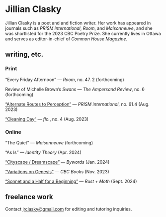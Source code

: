 # Jillian Clasky

Jillian Clasky is a poet and and fiction writer. Her work has appeared in journals such as _PRISM international_, _Room_, and _Maisonneuve_, and she was shortlisted for the 2023 CBC Poetry Prize. She currently lives in Ottawa and serves as editor-in-chief of _Common House Magazine_.

## writing, etc.

### Print

“Every Friday Afternoon” — _Room_, no. 47. 2 (forthcoming)

Review of Michelle Brown’s _Swans_ — _The Ampersand Review_, no. 6 (forthcoming)

[“Alternate Routes to Perception”](https://prism-epayments.sites.olt.ubc.ca/ubc-product/61-4-summer-2023/) — _PRISM international_, no. 61.4 (Aug. 2023)

[“Cleaning Day”](https://www.flolitmag.com/shop/p/reverie-04) — _flo._, no. 4 (Aug. 2023)

### Online

“The Quiet” — _Maisonneuve_ (forthcoming)

“As Is” — _Identity Theory_ (Apr. 2024)

[“Cityscape / Dreamscape”](https://www.bywords.ca/january2024/index.php?p=1) — _Bywords_ (Jan. 2024)

[“Variations on Genesis”](https://www.cbc.ca/books/literaryprizes/variations-on-genesis-by-jillian-clasky-1.7021666) — _CBC Books_ (Nov. 2023)

[“Sonnet and a Half for a Beginning”](https://rustandmoth.com/work/sonnet-and-a-half-for-a-beginning/) — _Rust + Moth_ (Sept. 2024)

## freelance work

Contact jrclasky@gmail.com for editing and tutoring inquiries.
